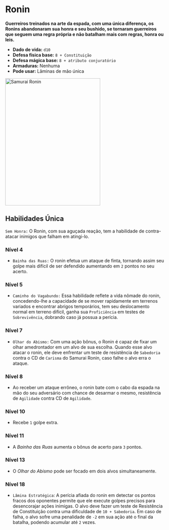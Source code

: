# Ronin
**Guerreiros treinados na arte da espada, com uma única diferença, os Ronins abandonaram sua honra e seu bushido, se tornaram guerreiros que seguem uma regra própria e não batalham mais com regras, honra ou leis.**

- **Dado de vida:** `d10`
- **Defesa física base:** `8 + Constituição`
- **Defesa mágica base:** `8 + atributo conjuratório`
- **Armaduras:** Nenhuma
- **Pode usar:** Lâminas de mão única

<img src="https://i.pinimg.com/564x/bb/ba/91/bbba9159a0fe494782245639ce09851a.jpg" alt="Samurai Ronin" style="height: 400px; width:300px;"/>

## Habilidades Única
`Sem Honra:` O Ronin, com sua aguçada reação, tem a habilidade de contra-atacar inimigos que falham em atingi-lo.

### Nível 4
- `Bainha das Ruas:` O ronin efetua um ataque de finta, tornando assim seu golpe mais difícil de ser defendido aumentando em `2` pontos no seu acerto.

### Nível 5
- `Caminho do Vagabundo:` Essa habilidade reflete a vida nômade do ronin, concedendo-lhe a capacidade de se mover rapidamente em terrenos variados e encontrar abrigos temporários, tem seu deslocamento normal em terreno difícil, ganha sua `Proficiência` em testes de `Sobrevivência`, dobrando caso já possua a perícia.

### Nível 7
- `Olhar do Abismo:` Com uma ação bônus, o Ronin é capaz de fixar um olhar amedrontador em um alvo de sua escolha. Quando esse alvo atacar o ronin, ele deve enfrentar um teste de resistência de `Sabedoria` contra o CD de `Carisma` do Samurai Ronin, caso falhe o alvo erra o ataque.

### Nível 8
- Ao receber um ataque errôneo, o ronin bate com o cabo da espada na mão do seu adversário com chance de desarmar o mesmo, resistência de `Agilidade` contra CD de `Agilidade`.

### Nível 10
- Recebe `1` golpe extra.

### Nível 11
- A *Bainha das Ruas* aumenta o bônus de acerto para `3` pontos.

### Nível 13
- O *Olhar do Abismo* pode ser focado em dois alvos simultaneamente.

### Nível 18
- `Lâmina Estratégica`: A perícia afiada do ronin em detectar os pontos fracos dos oponentes permite que ele execute golpes precisos para desencorajar ações inimigas. O alvo deve fazer um teste de Resistência de Constituição contra uma dificuldade de `10 + Sabedoria`. Em caso de falha, o alvo sofre uma penalidade de `-2` em sua ação até o final da batalha, podendo acumular até `2` vezes.
